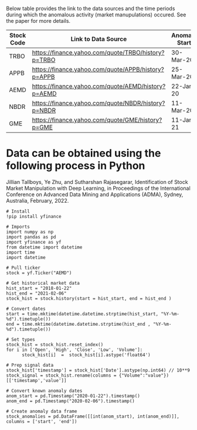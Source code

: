 Below table provides the link to the data sources and the time periods during which the anomalous activity (market manupulations) occured. See the paper for more details. 

| Stock Code | Link to Data Source                                 | Anomaly Start | Anomaly End | Anomaly Type |
|------------|-----------------------------------------------------|---------------|-------------|--------------|
| TRBO       | https://finance.yahoo.com/quote/TRBO/history?p=TRBO | 30-Mar-20     | 9-Apr-20    | Point        |
| APPB       | https://finance.yahoo.com/quote/APPB/history?p=APPB | 25-Mar-20     | 13-Apr-20   | Point        |
| AEMD       | https://finance.yahoo.com/quote/AEMD/history?p=AEMD | 22-Jan-20     | 7-Feb-20    | Contextual   |
| NBDR       | https://finance.yahoo.com/quote/NBDR/history?p=NBDR | 11-Mar-20     | 3-Apr-20    | Point        |
| GME        | https://finance.yahoo.com/quote/GME/history?p=GME   | 11-Jan-21     | 29-Jan-21   | Point        |

# Data can be obtained using the following process in Python

Jillian Tallboys, Ye Zhu, and Sutharshan Rajasegarar, Identification of Stock Market Manipulation with Deep Learning, in Proceedings of the International Conference on Advanced Data Mining and Applications (ADMA), Sydney, Australia, February, 2022.

```
# Install
!pip install yfinance

# Imports
import numpy as np
import pandas as pd
import yfinance as yf
from datetime import datetime
import time
import datetime

# Pull ticker
stock = yf.Ticker("AEMD")

# Get historical market data
hist_start = "2018-01-22"
hist_end = "2021-02-06"
stock_hist = stock.history(start = hist_start, end = hist_end )

# Convert dates 
start = time.mktime(datetime.datetime.strptime(hist_start, "%Y-%m-%d").timetuple())
end = time.mktime(datetime.datetime.strptime(hist_end , "%Y-%m-%d").timetuple())

# Set types
stock_hist = stock_hist.reset_index()
for i in ['Open', 'High', 'Close', 'Low', 'Volume']: 
      stock_hist[i]  =  stock_hist[i].astype('float64')

# Prep signal data 
stock_hist['timestamp'] = stock_hist['Date'].astype(np.int64) // 10**9
stock_signal = stock_hist.rename(columns = {"Volume":"value"})[['timestamp','value']]

# Convert known anomaly dates 
anom_start = pd.Timestamp("2020-01-22").timestamp()
anom_end = pd.Timestamp("2020-02-06").timestamp()

# Create anomaly data frame 
stock_anomalies = pd.DataFrame([[int(anom_start), int(anom_end)]], columns = ['start', 'end'])
```
